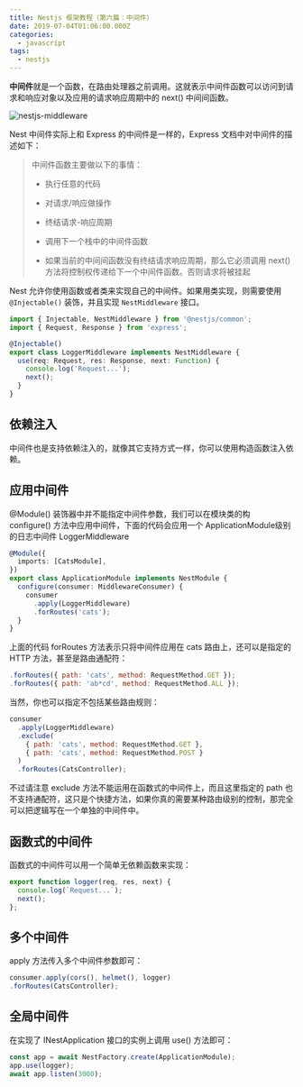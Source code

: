 ```yaml
---
title: Nestjs 框架教程（第六篇：中间件）
date: 2019-07-04T01:06:00.000Z
categories:
  - javascript
tags:
  - nestjs
---
```


**中间件**就是一个函数，在路由处理器之前调用。这就表示中间件函数可以访问到请求和响应对象以及应用的请求响应周期中的 next() 中间间函数。

![nestjs-middleware](https://i.loli.net/2019/07/01/5d19e2f1938ef39341.png)

Nest 中间件实际上和 Express 的中间件是一样的，Express 文档中对中间件的描述如下：

> 中间件函数主要做以下的事情：
>
> * 执行任意的代码
>
> * 对请求/响应做操作
>
> * 终结请求-响应周期
>
> * 调用下一个栈中的中间件函数
>
> * 如果当前的中间间函数没有终结请求响应周期，那么它必须调用 next() 方法将控制权传递给下一个中间件函数。否则请求将被挂起

Nest 允许你使用函数或者类来实现自己的中间件。如果用类实现，则需要使用 `@Injectable()` 装饰，并且实现 `NestMiddleware` 接口。

```ts
import { Injectable, NestMiddleware } from '@nestjs/common';
import { Request, Response } from 'express';

@Injectable()
export class LoggerMiddleware implements NestMiddleware {
  use(req: Request, res: Response, next: Function) {
    console.log('Request...');
    next();
  }
}
```

## 依赖注入

中间件也是支持依赖注入的，就像其它支持方式一样，你可以使用构造函数注入依赖。

## 应用中间件

@Module() 装饰器中并不能指定中间件参数，我们可以在模块类的构 configure() 方法中应用中间件，下面的代码会应用一个 ApplicationModule级别的日志中间件 LoggerMiddleware

```ts
@Module({
  imports: [CatsModule],
})
export class ApplicationModule implements NestModule {
  configure(consumer: MiddlewareConsumer) {
    consumer
      .apply(LoggerMiddleware)
      .forRoutes('cats');
  }
}
```

上面的代码 forRoutes 方法表示只将中间件应用在 cats 路由上，还可以是指定的 HTTP 方法，甚至是路由通配符：

```js
.forRoutes({ path: 'cats', method: RequestMethod.GET });
.forRoutes({ path: 'ab*cd', method: RequestMethod.ALL });
```

当然，你也可以指定不包括某些路由规则：

```js
consumer
  .apply(LoggerMiddleware)
  .exclude(
    { path: 'cats', method: RequestMethod.GET },
    { path: 'cats', method: RequestMethod.POST }
  )
  .forRoutes(CatsController);
```

不过请注意 exclude 方法不能运用在函数式的中间件上，而且这里指定的 path 也不支持通配符，这只是个快捷方法，如果你真的需要某种路由级别的控制，那完全可以把逻辑写在一个单独的中间件中。

## 函数式的中间件

函数式的中间件可以用一个简单无依赖函数来实现：

```ts
export function logger(req, res, next) {
  console.log(`Request...`);
  next();
};
```

## 多个中间件

apply 方法传入多个中间件参数即可：

```js
consumer.apply(cors(), helmet(), logger)
.forRoutes(CatsController);
```

## 全局中间件

在实现了 INestApplication 接口的实例上调用 use() 方法即可：

```js
const app = await NestFactory.create(ApplicationModule);
app.use(logger);
await app.listen(3000);
```
